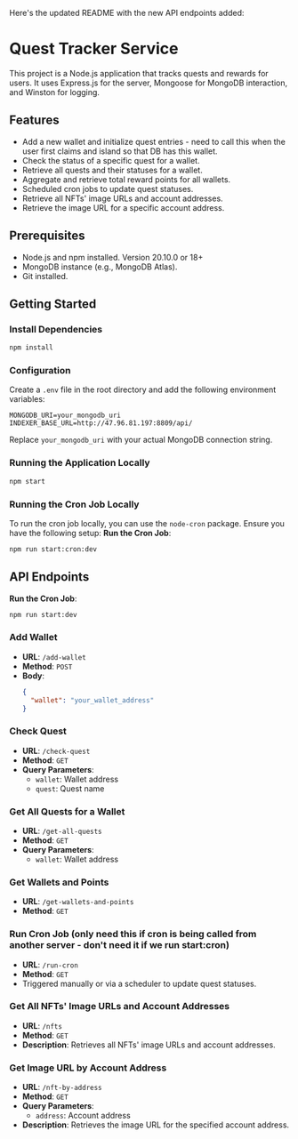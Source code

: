 Here's the updated README with the new API endpoints added:

# Quest Tracker Service

This project is a Node.js application that tracks quests and rewards for users. It uses Express.js for the server, Mongoose for MongoDB interaction, and Winston for logging.

## Features

- Add a new wallet and initialize quest entries - need to call this when the user first claims and island so that DB has this wallet.
- Check the status of a specific quest for a wallet.
- Retrieve all quests and their statuses for a wallet.
- Aggregate and retrieve total reward points for all wallets.
- Scheduled cron jobs to update quest statuses.
- Retrieve all NFTs' image URLs and account addresses.
- Retrieve the image URL for a specific account address.

## Prerequisites

- Node.js and npm installed. Version 20.10.0 or 18+
- MongoDB instance (e.g., MongoDB Atlas).
- Git installed.

## Getting Started

### Install Dependencies

```sh
npm install
```

### Configuration

Create a `.env` file in the root directory and add the following environment variables:

```env
MONGODB_URI=your_mongodb_uri
INDEXER_BASE_URL=http://47.96.81.197:8809/api/
```

Replace `your_mongodb_uri` with your actual MongoDB connection string.

### Running the Application Locally

```sh
npm start
```

### Running the Cron Job Locally

To run the cron job locally, you can use the `node-cron` package. Ensure you have the following setup:
**Run the Cron Job**:
   ```sh
   npm run start:cron:dev
   ```

## API Endpoints

**Run the Cron Job**:
   ```sh
   npm run start:dev
   ```

### Add Wallet

- **URL**: `/add-wallet`
- **Method**: `POST`
- **Body**:
  ```json
  {
    "wallet": "your_wallet_address"
  }
  ```

### Check Quest

- **URL**: `/check-quest`
- **Method**: `GET`
- **Query Parameters**:
  - `wallet`: Wallet address
  - `quest`: Quest name

### Get All Quests for a Wallet

- **URL**: `/get-all-quests`
- **Method**: `GET`
- **Query Parameters**:
  - `wallet`: Wallet address

### Get Wallets and Points

- **URL**: `/get-wallets-and-points`
- **Method**: `GET`

### Run Cron Job (only need this if cron is being called from another server - don't need it if we run start:cron)

- **URL**: `/run-cron`
- **Method**: `GET`
- Triggered manually or via a scheduler to update quest statuses.

### Get All NFTs' Image URLs and Account Addresses

- **URL**: `/nfts`
- **Method**: `GET`
- **Description**: Retrieves all NFTs' image URLs and account addresses.

### Get Image URL by Account Address

- **URL**: `/nft-by-address`
- **Method**: `GET`
- **Query Parameters**:
  - `address`: Account address
- **Description**: Retrieves the image URL for the specified account address.
